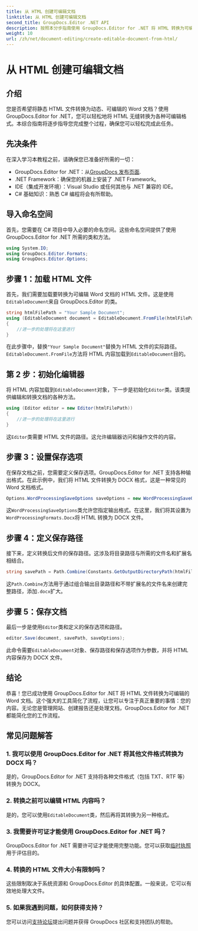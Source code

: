 ```yaml
---
title: 从 HTML 创建可编辑文档
linktitle: 从 HTML 创建可编辑文档
second_title: GroupDocs.Editor .NET API
description: 按照本分步指南使用 GroupDocs.Editor for .NET 将 HTML 转换为可编辑的 Word 文档。非常适合简化您的文档管理工作流程。
weight: 10
url: /zh/net/document-editing/create-editable-document-from-html/
---
```


# 从 HTML 创建可编辑文档

## 介绍
您是否希望将静态 HTML 文件转换为动态、可编辑的 Word 文档？使用 GroupDocs.Editor for .NET，您可以轻松地将 HTML 无缝转换为各种可编辑格式。本综合指南将逐步指导您完成整个过程，确保您可以轻松完成此任务。
## 先决条件
在深入学习本教程之前，请确保您已准备好所需的一切：
-  GroupDocs.Editor for .NET：从[GroupDocs 发布页面](https://releases.groupdocs.com/editor/net/).
- .NET Framework：确保您的机器上安装了 .NET Framework。
- IDE（集成开发环境）：Visual Studio 或任何其他与 .NET 兼容的 IDE。
- C# 基础知识：熟悉 C# 编程将会有所帮助。
## 导入命名空间
首先，您需要在 C# 项目中导入必要的命名空间。这些命名空间提供了使用 GroupDocs.Editor for .NET 所需的类和方法。
```csharp
using System.IO;
using GroupDocs.Editor.Formats;
using GroupDocs.Editor.Options;
```
## 步骤 1：加载 HTML 文件
首先，我们需要加载要转换为可编辑 Word 文档的 HTML 文件。这是使用`EditableDocument`来自 GroupDocs.Editor 的类。

```csharp
string htmlFilePath = "Your Sample Document";
using (EditableDocument document = EditableDocument.FromFile(htmlFilePath, null))
{
    //进一步的处理将在这里进行
}
```
在此步骤中，替换`"Your Sample Document"`替换为 HTML 文件的实际路径。`EditableDocument.FromFile`方法将 HTML 内容加载到`EditableDocument`目的。
## 第 2 步：初始化编辑器
将 HTML 内容加载到`EditableDocument`对象，下一步是初始化`Editor`类。该类提供编辑和转换文档的各种方法。

```csharp
using (Editor editor = new Editor(htmlFilePath))
{
    //进一步的处理将在这里进行
}
```
这`Editor`类需要 HTML 文件的路径。这允许编辑器访问和操作文件的内容。
## 步骤 3：设置保存选项
在保存文档之前，您需要定义保存选项。GroupDocs.Editor for .NET 支持各种输出格式。在此示例中，我们将 HTML 文件转换为 DOCX 格式，这是一种常见的 Word 文档格式。

```csharp
Options.WordProcessingSaveOptions saveOptions = new WordProcessingSaveOptions(WordProcessingFormats.Docx);
```
这`WordProcessingSaveOptions`类允许您指定输出格式。在这里，我们将其设置为`WordProcessingFormats.Docx`将 HTML 转换为 DOCX 文件。
## 步骤 4：定义保存路径
接下来，定义转换后文件的保存路径。这涉及将目录路径与所需的文件名和扩展名相结合。

```csharp
string savePath = Path.Combine(Constants.GetOutputDirectoryPath(htmlFilePath), Path.GetFileNameWithoutExtension(htmlFilePath) + ".docx");
```
这`Path.Combine`方法用于通过组合输出目录路径和不带扩展名的文件名来创建完整路径，添加`.docx`扩大。
## 步骤 5：保存文档
最后一步是使用`Editor`类和定义的保存选项和路径。

```csharp
editor.Save(document, savePath, saveOptions);
```
此命令需要`EditableDocument`对象、保存路径和保存选项作为参数，并将 HTML 内容保存为 DOCX 文件。
## 结论
恭喜！您已成功使用 GroupDocs.Editor for .NET 将 HTML 文件转换为可编辑的 Word 文档。这个强大的工具简化了流程，让您可以专注于真正重要的事情：您的内容。无论您是管理网站、创建报告还是处理文档，GroupDocs.Editor for .NET 都能简化您的工作流程。
## 常见问题解答
### 1. 我可以使用 GroupDocs.Editor for .NET 将其他文件格式转换为 DOCX 吗？
是的，GroupDocs.Editor for .NET 支持将各种文件格式（包括 TXT、RTF 等）转换为 DOCX。
### 2. 转换之前可以编辑 HTML 内容吗？
是的，您可以使用`EditableDocument`类，然后再将其转换为另一种格式。
### 3. 我需要许可证才能使用 GroupDocs.Editor for .NET 吗？
 GroupDocs.Editor for .NET 需要许可证才能使用完整功能。您可以获取[临时执照](https://purchase.groupdocs.com/temporary-license/)用于评估目的。
### 4. 转换的 HTML 文件大小有限制吗？
这些限制取决于系统资源和 GroupDocs.Editor 的具体配置。一般来说，它可以有效地处理大文件。
### 5. 如果我遇到问题，如何获得支持？
您可以访问[支持论坛](https://forum.groupdocs.com/c/editor/20)提出问题并获得 GroupDocs 社区和支持团队的帮助。
